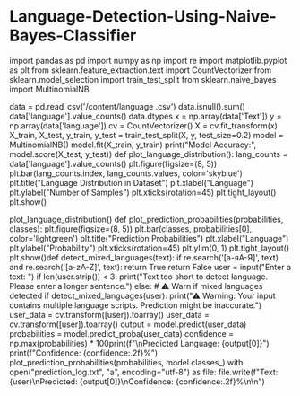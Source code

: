 # Language-Detection-Using-Naive-Bayes-Classifier

import pandas as pd
import numpy as np
import re
import matplotlib.pyplot as plt
from sklearn.feature_extraction.text import CountVectorizer
from sklearn.model_selection import train_test_split
from sklearn.naive_bayes import MultinomialNB

data = pd.read_csv('/content/language .csv')
data.isnull().sum()
data['language'].value_counts()
data.dtypes
x = np.array(data['Text'])
y = np.array(data['language'])
cv = CountVectorizer()
X = cv.fit_transform(x)
X_train, X_test, y_train, y_test = train_test_split(X, y, test_size=0.2)
model = MultinomialNB()
model.fit(X_train, y_train)
print("Model Accuracy:", model.score(X_test, y_test))
def plot_language_distribution():
    lang_counts = data['language'].value_counts()
    plt.figure(figsize=(8, 5))
    plt.bar(lang_counts.index, lang_counts.values, color='skyblue')
    plt.title("Language Distribution in Dataset")
    plt.xlabel("Language")
    plt.ylabel("Number of Samples")
    plt.xticks(rotation=45)
    plt.tight_layout()
    plt.show()

plot_language_distribution()
def plot_prediction_probabilities(probabilities, classes):
    plt.figure(figsize=(8, 5))
    plt.bar(classes, probabilities[0], color='lightgreen')
    plt.title("Prediction Probabilities")
    plt.xlabel("Language")
    plt.ylabel("Probability")
    plt.xticks(rotation=45)
    plt.ylim(0, 1)
    plt.tight_layout()
    plt.show()def detect_mixed_languages(text):
    if re.search('[а-яА-Я]', text) and re.search('[a-zA-Z]', text):
        return True
    return False
user = input("Enter a text: ")
if len(user.strip()) < 3:
    print("Text too short to detect language. Please enter a longer sentence.")
else:
    # ⚠ Warn if mixed languages detected
    if detect_mixed_languages(user):
        print("⚠ Warning: Your input contains multiple language scripts. Prediction might be inaccurate.")
 user_data = cv.transform([user]).toarray()
 user_data = cv.transform([user]).toarray()
output = model.predict(user_data)
probabilities = model.predict_proba(user_data)
confidence = np.max(probabilities) * 100print(f"\nPredicted Language: {output[0]}")
print(f"Confidence: {confidence:.2f}%")
 plot_prediction_probabilities(probabilities, model.classes_)
with open("prediction_log.txt", "a", encoding="utf-8") as file:
        file.write(f"Text: {user}\nPredicted: {output[0]}\nConfidence: {confidence:.2f}%\n\n")
